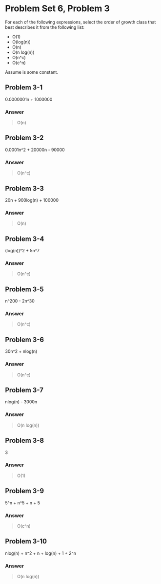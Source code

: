 # Problem Set 6, Problem 3

For each of the following expressions, select the order of growth class that best describes it from the following list:

- O(1)
- O(log(n))
- O(n)
- O(n log(n))
- O(n^c)
- O(c^n)

Assume  is some constant.

## Problem 3-1

0.0000001n + 1000000

### Answer

> O(n)

## Problem 3-2

0.0001n^2 + 20000n - 90000

### Answer

> O(n^c)

## Problem 3-3

20n + 900log(n) + 100000

### Answer

> O(n)

## Problem 3-4

(log(n))^2 + 5n^7

### Answer

> O(n^c)

## Problem 3-5

n^200 - 2n^30

### Answer

> O(n^c)

## Problem 3-6

30n^2 + nlog(n)

### Answer

> O(n^c)

## Problem 3-7

nlog(n) - 3000n

### Answer

> O(n log(n))

## Problem 3-8

3

### Answer

> O(1)

## Problem 3-9

5^n + n^5 + n + 5

### Answer

> O(c^n)

## Problem 3-10

nlog(n) + n^2 + n + log(n) + 1 + 2^n

### Answer

> O(n log(n))

